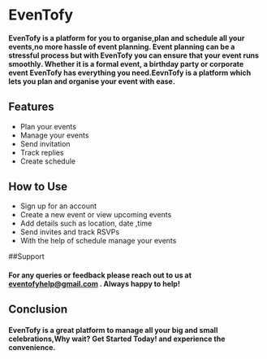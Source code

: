 # EvenTofy

#### EvenTofy is a platform for you to organise,plan and schedule all your events,no more hassle of event planning. Event planning can be a stressful process but with EvenTofy you can ensure that your event runs smoothly. Whether it is a formal event, a birthday party or corporate event EvenTofy has everything you need.EevnTofy is a platform which lets you plan and organise your event with ease.

## Features
* Plan your events
* Manage your events
* Send invitation
* Track replies
* Create schedule

## How to Use
* Sign up for an account 
* Create a new event or view upcoming events
* Add details such as location, date ,time 
* Send invites and track RSVPs
* With the help of schedule manage your events

##Support
#### For any queries or feedback please reach out to us at  <eventofyhelp@gmail.com> . Always happy to help!


## Conclusion

#### EvenTofy is a great platform to manage all your big and small celebrations,Why wait? Get Started Today! and experience the convenience.
